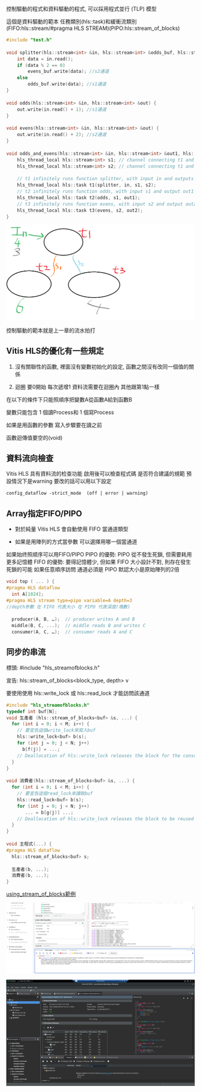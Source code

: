 控制驅動的程式和資料驅動的程式, 可以採用程式並行 (TLP) 模型


這個是資料驅動的範本
任務類別(hls::task)和緩衝流類別(FIFO:hls::stream/#pragma HLS STREAM)(PIPO:hls::stream_of_blocks)
```c++
#include "test.h"

void splitter(hls::stream<int> &in, hls::stream<int> &odds_buf, hls::stream<int> &evens_buf) {
    int data = in.read();
    if (data % 2 == 0)
        evens_buf.write(data); //s2通道
    else
        odds_buf.write(data); //s1通道
}

void odds(hls::stream<int> &in, hls::stream<int> &out) {
    out.write(in.read() + 1); //s1通道
}

void evens(hls::stream<int> &in, hls::stream<int> &out) {
    out.write(in.read() + 2); //s2通道
}

void odds_and_evens(hls::stream<int> &in, hls::stream<int> &out1, hls::stream<int> &out2) {
    hls_thread_local hls::stream<int> s1; // channel connecting t1 and t2
    hls_thread_local hls::stream<int> s2; // channel connecting t1 and t3

    // t1 infinitely runs function splitter, with input in and outputs s1 and s2
    hls_thread_local hls::task t1(splitter, in, s1, s2);
    // t2 infinitely runs function odds, with input s1 and output out1
    hls_thread_local hls::task t2(odds, s1, out1);
    // t3 infinitely runs function evens, with input s2 and output out2
    hls_thread_local hls::task t3(evens, s2, out2);
}
```
![TLP的資料驅動](/img/TLP的資料驅動.png "TLP的資料驅動")

控制驅動的範本就是上一章的流水拍打

## Vitis HLS的優化有一些規定

1. 沒有關聯性的函數, 裡面沒有變數初始化的設定, 函數之間沒有改同一個值的關係

2. 迴圈 要0開始 每次遞增1 資料流需要在迴圈內 其他跟第1點一樣

在以下的條件下只能照順序把變數A從函數A給到函數B

變數只能包含 1 個讀Process和 1 個寫Process

如果是用函數的參數 寫入步驟要在讀之前

函數迴傳值要空的(void)

## 資料流向檢查

Vitis HLS 具有資料流的检查功能 啟用後可以檢查程式碼 是否符合建議的規範
預設情況下是warning 要改的話可以用以下設定

```txt
config_dataflow -strict_mode  (off | error | warning)
```

## Array指定FIFO/PIPO

- 對於純量 Vitis HLS 會自動使用 FIFO 當通道類型

- 如果是用陣列的方式當參數 可以選擇用哪一個當通道

如果始终照顺序可以用FIFO/PIPO
PIPO 的優勢: PIPO 從不發生死鎖, 但需要耗用更多記憶體
FIFO 的優勢: 要得記憶體少, 但如果 FIFO 大小設計不對, 則存在發生死鎖的可能
如果任意順序訪問 通道必須是 PIPO 默認大小是原始陣列的2倍

```c++
void top ( ... ) {
#pragma HLS dataflow
  int A[1024];
#pragma HLS stream type=pipo variable=A depth=3
//depth參數 在 FIFO 代表大小 在 PIPO 代表深度(塊數)
  
  producer(A, B, …);  // producer writes A and B
  middle(B, C, ...);  // middle reads B and writes C
  consumer(A, C, …);  // consumer reads A and C
```

## 同步的串流

標頭: #include "hls_streamofblocks.h"

宣告: hls::stream_of_blocks<block_type, depth> v

要使用使用 hls::write_lock 或 hls::read_lock 才能訪問該通道

```c++
#include "hls_streamofblocks.h"
typedef int buf[N];
void 生產者 (hls::stream_of_blocks<buf> &s, ...) {
  for (int i = 0; i < M; i++) {
    // 要宣告這個write_lock來寫入buf
    hls::write_lock<buf> b(s);
    for (int j = 0; j < N; j++)
      b[f(j)] = ...;
    // Deallocation of hls::write_lock releases the block for the consumer
  }
}
  
void 消費者(hls::stream_of_blocks<buf> &s, ...) {
  for (int i = 0; i < M; i++) {
    // 要宣告這個read_lock來讀取buf
    hls::read_lock<buf> b(s);
    for (int j = 0; j < N; j++)
       ... = b[g(j)] ...;
    // Deallocation of hls::write_lock releases the block to be reused by the producer
  }
}
  
void 主程式(...) {
#pragma HLS dataflow
  hls::stream_of_blocks<buf> s;
  
  生產者(b, ...);
  消費者(b, ...);
}
```
[using_stream_of_blocks範例](https://github.com/Xilinx/Vitis-HLS-Introductory-Examples/tree/master/Task_level_Parallelism/Control_driven/Channels/using_stream_of_blocks)


![Vivado執行畫面失敗](img/Vivado_error.png)

![Vitis_HLS](img/Vitis_HLS.png)
